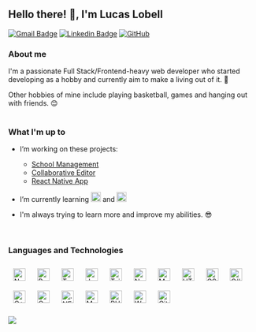 ## Hello there! 👋, I'm Lucas Lobell  

[![Gmail Badge](https://img.shields.io/badge/lucaslobell2@gmail.com-c14438?style=flat-square&logo=Gmail&logoColor=white&link=mailto:lucaslobell2@gmail.com)](mailto:lucaslobell2@gmail.com)
[![Linkedin Badge](https://img.shields.io/badge/lucaslobell-blue?style=flat-square&logo=Linkedin&logoColor=white&link=https://www.linkedin.com/in/lucas-lobell/)](https://www.linkedin.com/in/lucas-lobell/)
[![GitHub](https://img.shields.io/badge/LucasLobell-181717?style=flat-square&logo=github&logoColor=white&link=https://github.com/LucasLobell)](https://github.com/LucasLobell)

### About me   
I'm a passionate Full Stack/Frontend-heavy web developer who started developing as a hobby and currently aim to make a living out of it.
🎯 

Other hobbies of mine include playing basketball, games and hanging out with friends. 😊    
<br/>  

### What I'm up to
- I’m working on these projects:
   - [School Management](https://github.com/LucasLobell/SchlManagement)
   - [Collaborative Editor](https://github.com/LucasLobell/doc_edit)
   - [React Native App](https://github.com/LucasLobell/react_native_aora)

- I’m currently learning <img src="https://cdn.jsdelivr.net/gh/devicons/devicon@latest/icons/threejs/threejs-original.svg" alt="Three.js" height=20 /> and <img src="https://cdn.jsdelivr.net/gh/devicons/devicon@latest/icons/go/go-original-wordmark.svg" alt="Go" height=20 />  

- I'm always trying to learn more and improve my abilities. 😎 
<br/>   

### Languages and Technologies
<div align="left">  
<a href="https://nextjs.org/" target="_blank"><img style="margin: 10px" src="https://profilinator.rishav.dev/skills-assets/nextjs.png" alt="NextJS" height="25" /></a>  
<a href="https://reactjs.org/" target="_blank"><img style="margin: 10px" src="https://profilinator.rishav.dev/skills-assets/react-original-wordmark.svg" alt="React" height="25" /></a>  
<a href="https://www.typescriptlang.org/" target="_blank"><img style="margin: 10px" src="https://profilinator.rishav.dev/skills-assets/typescript-original.svg" alt="TypeScript" height="25" /></a>  
<a href="https://www.javascript.com/" target="_blank"><img style="margin: 10px" src="https://profilinator.rishav.dev/skills-assets/javascript-original.svg" alt="JavaScript" height="25" /></a>  
<a href="https://www.tailwindcss.com/" target="_blank"><img style="margin: 10px" src="https://profilinator.rishav.dev/skills-assets/tailwindcss.svg" alt="Tailwind CSS" height="25" /></a>  
<a href="https://nodejs.org/" target="_blank"><img style="margin: 10px" src="https://profilinator.rishav.dev/skills-assets/nodejs-original-wordmark.svg" alt="Node.js" height="25" /></a>  
<a href="https://www.mongodb.com/" target="_blank"><img style="margin: 10px" src="https://profilinator.rishav.dev/skills-assets/mongodb-original-wordmark.svg" alt="MongoDB" height="25" /></a>  
<a href="https://en.wikipedia.org/wiki/HTML5" target="_blank"><img style="margin: 10px" src="https://profilinator.rishav.dev/skills-assets/html5-original-wordmark.svg" alt="HTML5" height="25" /></a>  
<a href="https://www.w3schools.com/css/" target="_blank"><img style="margin: 10px" src="https://profilinator.rishav.dev/skills-assets/css3-original-wordmark.svg" alt="CSS3" height="25" /></a>  
<a href="https://docs.microsoft.com/en-us/dotnet/csharp/" target="_blank"><img style="margin: 10px" src="https://profilinator.rishav.dev/skills-assets/csharp-original.svg" alt="C#" height="25" /></a>  
<a href="https://www.cplusplus.com/" target="_blank"><img style="margin: 10px" src="https://profilinator.rishav.dev/skills-assets/cplusplus-original.svg" alt="C++" height="25" /></a>  
<a href="https://www.cprogramming.com/" target="_blank"><img style="margin: 10px" src="https://profilinator.rishav.dev/skills-assets/c-original.svg" alt="C" height="25" /></a>  
<a href="https://dotnet.microsoft.com/download/dotnet-framework" target="_blank"><img style="margin: 10px" src="https://profilinator.rishav.dev/skills-assets/dot-net-original-wordmark.svg" alt=".NET" height="25" /></a>  
<a href="https://www.mysql.com/" target="_blank"><img style="margin: 10px" src="https://profilinator.rishav.dev/skills-assets/mysql-original-wordmark.svg" alt="MySQL" height="25" /></a>  
<a href="https://www.php.net/" target="_blank"><img style="margin: 10px" src="https://profilinator.rishav.dev/skills-assets/php-original.svg" alt="PHP" height="25" /></a>  
<a href="https://wordpress.com/" target="_blank"><img style="margin: 10px" src="https://profilinator.rishav.dev/skills-assets/wordpress.png" alt="WordPress" height="25" /></a>  
<a href="https://github.com/" target="_blank"><img style="margin: 10px" src="https://profilinator.rishav.dev/skills-assets/git-scm-icon.svg" alt="Git" height="25" /></a>  
</div>  

<br/>  

<img src="https://github-readme-stats.vercel.app/api/top-langs/?username=LucasLobell&hide_border=true&layout=compact" align="left" />

<br/>  
